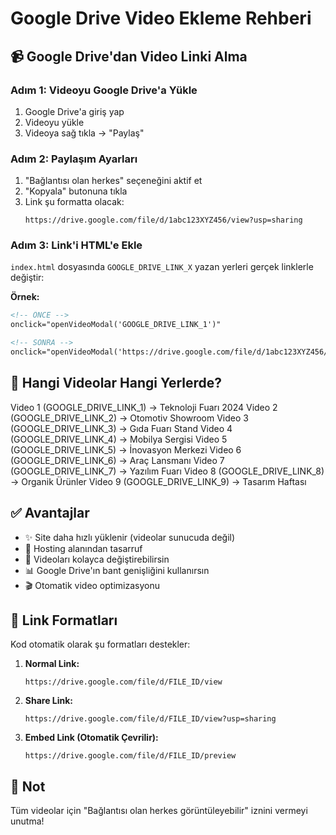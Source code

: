 # Google Drive Video Ekleme Rehberi

## 📹 Google Drive'dan Video Linki Alma

### Adım 1: Videoyu Google Drive'a Yükle
1. Google Drive'a giriş yap
2. Videoyu yükle
3. Videoya sağ tıkla → "Paylaş"

### Adım 2: Paylaşım Ayarları
1. "Bağlantısı olan herkes" seçeneğini aktif et
2. "Kopyala" butonuna tıkla
3. Link şu formatta olacak:
   ```
   https://drive.google.com/file/d/1abc123XYZ456/view?usp=sharing
   ```

### Adım 3: Link'i HTML'e Ekle

`index.html` dosyasında `GOOGLE_DRIVE_LINK_X` yazan yerleri gerçek linklerle değiştir:

**Örnek:**
```html
<!-- ÖNCE -->
onclick="openVideoModal('GOOGLE_DRIVE_LINK_1')"

<!-- SONRA -->
onclick="openVideoModal('https://drive.google.com/file/d/1abc123XYZ456/view?usp=sharing')"
```

## 🎯 Hangi Videolar Hangi Yerlerde?

Video 1 (GOOGLE_DRIVE_LINK_1) → Teknoloji Fuarı 2024
Video 2 (GOOGLE_DRIVE_LINK_2) → Otomotiv Showroom
Video 3 (GOOGLE_DRIVE_LINK_3) → Gıda Fuarı Stand
Video 4 (GOOGLE_DRIVE_LINK_4) → Mobilya Sergisi
Video 5 (GOOGLE_DRIVE_LINK_5) → İnovasyon Merkezi
Video 6 (GOOGLE_DRIVE_LINK_6) → Araç Lansmanı
Video 7 (GOOGLE_DRIVE_LINK_7) → Yazılım Fuarı
Video 8 (GOOGLE_DRIVE_LINK_8) → Organik Ürünler
Video 9 (GOOGLE_DRIVE_LINK_9) → Tasarım Haftası

## ✅ Avantajlar

- ✨ Site daha hızlı yüklenir (videolar sunucuda değil)
- 💾 Hosting alanından tasarruf
- 🔄 Videoları kolayca değiştirebilirsin
- 📊 Google Drive'ın bant genişliğini kullanırsın
- 🎬 Otomatik video optimizasyonu

## 🔧 Link Formatları

Kod otomatik olarak şu formatları destekler:

1. **Normal Link:**
   ```
   https://drive.google.com/file/d/FILE_ID/view
   ```

2. **Share Link:**
   ```
   https://drive.google.com/file/d/FILE_ID/view?usp=sharing
   ```

3. **Embed Link (Otomatik Çevrilir):**
   ```
   https://drive.google.com/file/d/FILE_ID/preview
   ```

## 📝 Not

Tüm videolar için "Bağlantısı olan herkes görüntüleyebilir" iznini vermeyi unutma!
